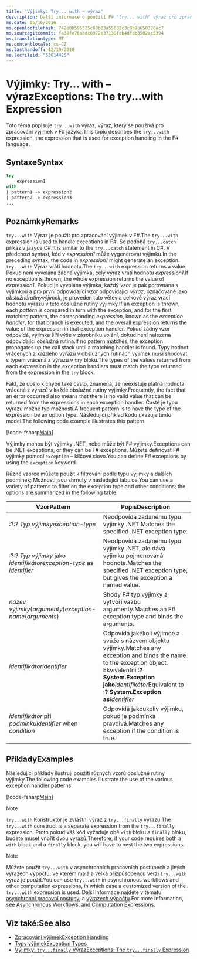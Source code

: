 ```yaml
---
title: 'Výjimky: Try... with – výraz'
description: Další informace o použití F# "try... with" výraz pro zpracování výjimek.
ms.date: 05/16/2016
ms.openlocfilehash: 742e0b595525c69b83a55682c3c8b9b650326ac7
ms.sourcegitcommit: fa38fe76abdc8972e37138fcb4dfdb3502ac5394
ms.translationtype: MT
ms.contentlocale: cs-CZ
ms.lasthandoff: 12/19/2018
ms.locfileid: "53614425"
---
```

# <a name="exceptions-the-trywith-expression"></a><span data-ttu-id="a23e5-103">Výjimky: Try... with – výraz</span><span class="sxs-lookup"><span data-stu-id="a23e5-103">Exceptions: The try...with Expression</span></span>

<span data-ttu-id="a23e5-104">Toto téma popisuje `try...with` výraz, výraz, který se používá pro zpracování výjimek v F# jazyka.</span><span class="sxs-lookup"><span data-stu-id="a23e5-104">This topic describes the `try...with` expression, the expression that is used for exception handling in the F# language.</span></span>

## <a name="syntax"></a><span data-ttu-id="a23e5-105">Syntaxe</span><span class="sxs-lookup"><span data-stu-id="a23e5-105">Syntax</span></span>

```fsharp
try
    expression1
with
| pattern1 -> expression2
| pattern2 -> expression3
...
```

## <a name="remarks"></a><span data-ttu-id="a23e5-106">Poznámky</span><span class="sxs-lookup"><span data-stu-id="a23e5-106">Remarks</span></span>

<span data-ttu-id="a23e5-107">`try...with` Výraz je použit pro zpracování výjimek v F#.</span><span class="sxs-lookup"><span data-stu-id="a23e5-107">The `try...with` expression is used to handle exceptions in F#.</span></span> <span data-ttu-id="a23e5-108">Se podobá `try...catch` příkaz v jazyce C#.</span><span class="sxs-lookup"><span data-stu-id="a23e5-108">It is similar to the `try...catch` statement in C#.</span></span> <span data-ttu-id="a23e5-109">V předchozí syntaxi, kód v *expression1* může vygenerovat výjimku.</span><span class="sxs-lookup"><span data-stu-id="a23e5-109">In the preceding syntax, the code in *expression1* might generate an exception.</span></span> <span data-ttu-id="a23e5-110">`try...with` Výraz vrátí hodnotu.</span><span class="sxs-lookup"><span data-stu-id="a23e5-110">The `try...with` expression returns a value.</span></span> <span data-ttu-id="a23e5-111">Pokud není vyvolána žádná výjimka, celý výraz vrátí hodnotu *expression1*.</span><span class="sxs-lookup"><span data-stu-id="a23e5-111">If no exception is thrown, the whole expression returns the value of *expression1*.</span></span> <span data-ttu-id="a23e5-112">Pokud je vyvolána výjimka, každý *vzor* je pak porovnána s výjimkou a pro první odpovídající vzor odpovídající *výraz*, označované jako *obslužnérutinyvýjimek*, je proveden tuto větev a celkové výraz vrací hodnotu výrazu v této obslužné rutiny výjimky.</span><span class="sxs-lookup"><span data-stu-id="a23e5-112">If an exception is thrown, each *pattern* is compared in turn with the exception, and for the first matching pattern, the corresponding *expression*, known as the *exception handler*, for that branch is executed, and the overall expression returns the value of the expression in that exception handler.</span></span> <span data-ttu-id="a23e5-113">Pokud žádný vzor odpovídá, výjimka šíří výše v zásobníku volání, dokud není nalezena odpovídající obslužná rutina.</span><span class="sxs-lookup"><span data-stu-id="a23e5-113">If no pattern matches, the exception propagates up the call stack until a matching handler is found.</span></span> <span data-ttu-id="a23e5-114">Typy hodnot vrácených z každého výrazu v obslužných rutinách výjimek musí shodovat s typem vrácená z výrazu v `try` bloku.</span><span class="sxs-lookup"><span data-stu-id="a23e5-114">The types of the values returned from each expression in the exception handlers must match the type returned from the expression in the `try` block.</span></span>

<span data-ttu-id="a23e5-115">Fakt, že došlo k chybě také často, znamená, že neexistuje platná hodnota vrácená z výrazů v každé obslužné rutiny výjimky.</span><span class="sxs-lookup"><span data-stu-id="a23e5-115">Frequently, the fact that an error occurred also means that there is no valid value that can be returned from the expressions in each exception handler.</span></span> <span data-ttu-id="a23e5-116">Časté je typu výrazu možné typ možnosti.</span><span class="sxs-lookup"><span data-stu-id="a23e5-116">A frequent pattern is to have the type of the expression be an option type.</span></span> <span data-ttu-id="a23e5-117">Následující příklad kódu ukazuje tento model.</span><span class="sxs-lookup"><span data-stu-id="a23e5-117">The following code example illustrates this pattern.</span></span>

[!code-fsharp[Main](../../../../samples/snippets/fsharp/lang-ref-2/snippet5601.fs)]

<span data-ttu-id="a23e5-118">Výjimky mohou být výjimky .NET, nebo může být F# výjimky.</span><span class="sxs-lookup"><span data-stu-id="a23e5-118">Exceptions can be .NET exceptions, or they can be F# exceptions.</span></span> <span data-ttu-id="a23e5-119">Můžete definovat F# výjimky pomocí `exception` – klíčové slovo.</span><span class="sxs-lookup"><span data-stu-id="a23e5-119">You can define F# exceptions by using the `exception` keyword.</span></span>

<span data-ttu-id="a23e5-120">Různé vzorce můžete použít k filtrování podle typu výjimky a dalších podmínek; Možnosti jsou shrnuty v následující tabulce.</span><span class="sxs-lookup"><span data-stu-id="a23e5-120">You can use a variety of patterns to filter on the exception type and other conditions; the options are summarized in the following table.</span></span>

|<span data-ttu-id="a23e5-121">Vzor</span><span class="sxs-lookup"><span data-stu-id="a23e5-121">Pattern</span></span>|<span data-ttu-id="a23e5-122">Popis</span><span class="sxs-lookup"><span data-stu-id="a23e5-122">Description</span></span>|
|-------|-----------|
|<span data-ttu-id="a23e5-123">:?</span><span class="sxs-lookup"><span data-stu-id="a23e5-123">:?</span></span> <span data-ttu-id="a23e5-124">*Typ výjimky*</span><span class="sxs-lookup"><span data-stu-id="a23e5-124">*exception-type*</span></span>|<span data-ttu-id="a23e5-125">Neodpovídá zadanému typu výjimky .NET.</span><span class="sxs-lookup"><span data-stu-id="a23e5-125">Matches the specified .NET exception type.</span></span>|
|<span data-ttu-id="a23e5-126">:?</span><span class="sxs-lookup"><span data-stu-id="a23e5-126">:?</span></span> <span data-ttu-id="a23e5-127">*Typ výjimky* jako *identifikátor*</span><span class="sxs-lookup"><span data-stu-id="a23e5-127">*exception-type* as *identifier*</span></span>|<span data-ttu-id="a23e5-128">Neodpovídá zadanému typu výjimky .NET, ale dává výjimku pojmenovaná hodnota.</span><span class="sxs-lookup"><span data-stu-id="a23e5-128">Matches the specified .NET exception type, but gives the exception a named value.</span></span>|
|<span data-ttu-id="a23e5-129">*název výjimky*(*argumenty*)</span><span class="sxs-lookup"><span data-stu-id="a23e5-129">*exception-name*(*arguments*)</span></span>|<span data-ttu-id="a23e5-130">Shody F# typ výjimky a vytvoří vazbu argumenty.</span><span class="sxs-lookup"><span data-stu-id="a23e5-130">Matches an F# exception type and binds the arguments.</span></span>|
|<span data-ttu-id="a23e5-131">*identifikátor*</span><span class="sxs-lookup"><span data-stu-id="a23e5-131">*identifier*</span></span>|<span data-ttu-id="a23e5-132">Odpovídá jakékoli výjimce a sváže s názvem objektu výjimky.</span><span class="sxs-lookup"><span data-stu-id="a23e5-132">Matches any exception and binds the name to the exception object.</span></span> <span data-ttu-id="a23e5-133">Ekvivalentní **:? System.Exception jako**_identifikátor_</span><span class="sxs-lookup"><span data-stu-id="a23e5-133">Equivalent to **:? System.Exception as**_identifier_</span></span>|
|<span data-ttu-id="a23e5-134">*identifikátor* při *podmínku*</span><span class="sxs-lookup"><span data-stu-id="a23e5-134">*identifier* when *condition*</span></span>|<span data-ttu-id="a23e5-135">Odpovídá jakoukoliv výjimku, pokud je podmínka pravdivá.</span><span class="sxs-lookup"><span data-stu-id="a23e5-135">Matches any exception if the condition is true.</span></span>|

## <a name="examples"></a><span data-ttu-id="a23e5-136">Příklady</span><span class="sxs-lookup"><span data-stu-id="a23e5-136">Examples</span></span>

<span data-ttu-id="a23e5-137">Následující příklady ilustrují použití různých vzorů obslužné rutiny výjimky.</span><span class="sxs-lookup"><span data-stu-id="a23e5-137">The following code examples illustrate the use of the various exception handler patterns.</span></span>

[!code-fsharp[Main](../../../../samples/snippets/fsharp/lang-ref-2/snippet5602.fs)]

> [!NOTE]
> <span data-ttu-id="a23e5-138">`try...with` Konstruktor je zvláštní výraz z `try...finally` výrazu.</span><span class="sxs-lookup"><span data-stu-id="a23e5-138">The `try...with` construct is a separate expression from the `try...finally` expression.</span></span> <span data-ttu-id="a23e5-139">Proto pokud váš kód vyžaduje obě `with` bloku a `finally` bloku, budete muset vnořit dvou výrazů.</span><span class="sxs-lookup"><span data-stu-id="a23e5-139">Therefore, if your code requires both a `with` block and a `finally` block, you will have to nest the two expressions.</span></span>

> [!NOTE]
> <span data-ttu-id="a23e5-140">Můžete použít `try...with` v asynchronních pracovních postupech a jiných výrazech výpočtu, ve kterém malá a velká přizpůsobenou verzi `try...with` výraz je použit.</span><span class="sxs-lookup"><span data-stu-id="a23e5-140">You can use `try...with` in asynchronous workflows and other computation expressions, in which case a customized version of the `try...with` expression is used.</span></span> <span data-ttu-id="a23e5-141">Další informace najdete v tématu [asynchronní pracovní postupy](../asynchronous-workflows.md), a [výrazech výpočtu](../computation-expressions.md).</span><span class="sxs-lookup"><span data-stu-id="a23e5-141">For more information, see [Asynchronous Workflows](../asynchronous-workflows.md), and [Computation Expressions](../computation-expressions.md).</span></span>

## <a name="see-also"></a><span data-ttu-id="a23e5-142">Viz také:</span><span class="sxs-lookup"><span data-stu-id="a23e5-142">See also</span></span>

- [<span data-ttu-id="a23e5-143">Zpracování výjimek</span><span class="sxs-lookup"><span data-stu-id="a23e5-143">Exception Handling</span></span>](index.md)
- [<span data-ttu-id="a23e5-144">Typy výjimek</span><span class="sxs-lookup"><span data-stu-id="a23e5-144">Exception Types</span></span>](exception-types.md)
- [<span data-ttu-id="a23e5-145">Výjimky: `try...finally` Výraz</span><span class="sxs-lookup"><span data-stu-id="a23e5-145">Exceptions: The `try...finally` Expression</span></span>](the-try-finally-expression.md)